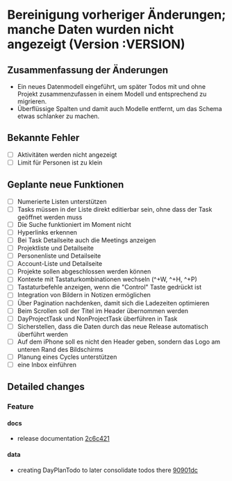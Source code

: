 # Bereinigung vorheriger Änderungen; manche Daten wurden nicht angezeigt (Version :VERSION)

## Zusammenfassung der Änderungen

- Ein neues Datenmodell eingeführt, um später Todos mit und ohne Projekt zusammenzufassen in einem Modell und entsprechend zu migrieren.
- Überflüssige Spalten und damit auch Modelle entfernt, um das Schema etwas schlanker zu machen.

## Bekannte Fehler

- [ ] Aktivitäten werden nicht angezeigt
- [ ] Limit für Personen ist zu klein

## Geplante neue Funktionen

- [ ] Numerierte Listen unterstützen
- [ ] Tasks müssen in der Liste direkt editierbar sein, ohne dass der Task geöffnet werden muss
- [ ] Die Suche funktioniert im Moment nicht
- [ ] Hyperlinks erkennen
- [ ] Bei Task Detailseite auch die Meetings anzeigen
- [ ] Projektliste und Detailseite
- [ ] Personenliste und Detailseite
- [ ] Account-Liste und Detailseite
- [ ] Projekte sollen abgeschlossen werden können
- [ ] Kontexte mit Tastaturkombinationen wechseln (^+W, ^+H, ^+P)
- [ ] Tastaturbefehle anzeigen, wenn die "Control" Taste gedrückt ist
- [ ] Integration von Bildern in Notizen ermöglichen
- [ ] Über Pagination nachdenken, damit sich die Ladezeiten optimieren
- [ ] Beim Scrollen soll der Titel im Header übernommen werden
- [ ] DayProjectTask und NonProjectTask überführen in Task
- [ ] Sicherstellen, dass die Daten durch das neue Release automatisch überführt werden
- [ ] Auf dem iPhone soll es nicht den Header geben, sondern das Logo am unteren Rand des Bildschirms
- [ ] Planung eines Cycles unterstützen
- [ ] eine Inbox einführen

## Detailed changes

### Feature

#### docs

- release documentation [2c6c421](https://github.com/cabcookie/personal-crm/commit/2c6c42113cd58151f02451b5289a17bd2ea2bd31)

#### data

- creating DayPlanTodo to later consolidate todos there [90901dc](https://github.com/cabcookie/personal-crm/commit/90901dcd3d2ba5ad45f8d4e918c08a07b16bee10)

